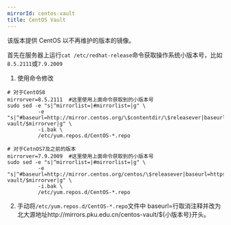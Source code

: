 ```yaml
---
mirrorId: centos-vault
title: CentOS Vault
---
```


该版本提供 CentOS 以不再维护的版本的镜像。

首先在服务器上运行`cat /etc/redhat-release`命令获取操作系统小版本号，比如`8.5.2111`或`7.9.2009`

1. 使用命令修改

```
# 对于CentOS8
mirrorver=8.5.2111  #这里使用上面命令获取到的小版本号
sudo sed -e "s|^mirrorlist=|#mirrorlist=|g" \
          -e "s|^#baseurl=http://mirror.centos.org/\$contentdir/\$releasever|baseurl=https://mirrors.pku.edu.cn/centos-vault/$mirrorver|g" \
          -i.bak \
          /etc/yum.repos.d/CentOS-*.repo

# 对于CetnOS7及之前的版本
mirrorver=7.9.2009  #这里使用上面命令获取到的小版本号
sudo sed -e "s|^mirrorlist=|#mirrorlist=|g" \
          -e "s|^#baseurl=http://mirror.centos.org/centos/\$releasever|baseurl=https://mirrors.pku.edu.cn/centos-vault/$mirrorver|g" \
          -i.bak \
          /etc/yum.repos.d/CentOS-*.repo
```

2. 手动将`/etc/yum.repos.d/CentOS-*.repo`文件中 baseurl=行取消注释并改为北大源地址http://mirrors.pku.edu.cn/centos-vault/${小版本号}开头。
